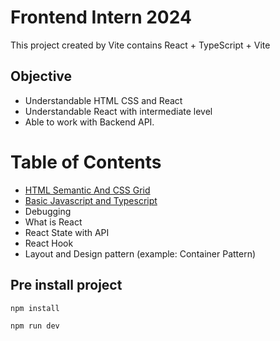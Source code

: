 # Frontend Intern 2024
This project created by Vite contains React + TypeScript + Vite

## Objective
  - Understandable HTML CSS and React
  - Understandable React with intermediate level
  - Able to work with Backend API.


# Table of Contents
- [HTML Semantic And CSS Grid](./docs/HtmlAndGrid.md)
- [Basic Javascript and Typescript](./docs/BasicTypescript.md)
- Debugging
- What is React
- React State with API
- React Hook
- Layout and Design pattern (example: Container Pattern)

## Pre install project
```
npm install

npm run dev
```